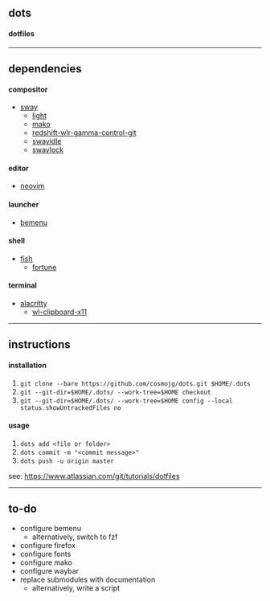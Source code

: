 ## dots
#### dotfiles

---

## dependencies
#### compositor
* [sway](https://wiki.archlinux.org/index.php/Sway)
    * [light](https://wiki.archlinux.org/index.php?title=Light)
    * [mako](https://github.com/emersion/mako)
    * [redshift-wlr-gamma-control-git](https://wiki.archlinux.org/index.php/Redshift)
    * [swayidle](https://github.com/swaywm/swayidle)
    * [swaylock](https://github.com/swaywm/swaylock)

#### editor
* [neovim](https://wiki.archlinux.org/index.php/Neovim)

#### launcher
* [bemenu](https://github.com/Cloudef/bemenu)

#### shell
* [fish](https://wiki.archlinux.org/index.php/Fish)
    * [fortune](https://wiki.archlinux.org/index.php/Fortune)

#### terminal
* [alacritty](https://wiki.archlinux.org/index.php/Alacritty)
    * [wl-clipboard-x11](https://github.com/brunelli/wl-clipboard-x11)

---

## instructions
#### installation
1. ```git clone --bare https://github.com/cosmojg/dots.git $HOME/.dots```
1. ```git --git-dir=$HOME/.dots/ --work-tree=$HOME checkout```
1. ```git --git-dir=$HOME/.dots/ --work-tree=$HOME config --local status.showUntrackedFiles no```

#### usage
1. ```dots add <file or folder>```
1. ```dots commit -m "<commit message>"```
1. ```dots push -u origin master```

see: https://www.atlassian.com/git/tutorials/dotfiles

---

## to-do
* configure bemenu
    * alternatively, switch to fzf
* configure firefox
* configure fonts
* configure mako
* configure waybar
* replace submodules with documentation
    * alternatively, write a script
